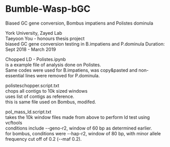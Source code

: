 # Bumble-Wasp-bGC
Biased GC gene conversion, Bombus impatiens and Polistes dominula

York University, Zayed Lab  
Taeyoon You - honours thesis project  
biased GC gene conversion testing in B.impatiens and P.dominula 
Duration: Sept 2018 - March 2019  

Chopped LD - Polistes.ipynb   
is a example file of analysis done on Polistes.   
Same codes were used for B.impatiens, was copy&pasted and non-essential lines were removed for P.dominula.    



polisteschopper.script.txt  
chops all contigs to 10k sized windows    
uses list of contigs as reference.  
this is same file used on Bombus, modifed.  

pol_mass_ld.script.txt    
takes the 10k window files made from above to perform ld test using vcftools  
conditions include --geno-r2, window of 60 bp as determined earlier.  
for bombus, conditions were --hap-r2, window of 80 bp, with minor allele frequency cut off of 0.2 (--maf 0.2).  
